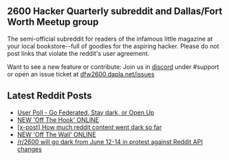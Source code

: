 ## 2600 Hacker Quarterly subreddit and Dallas/Fort Worth Meetup group
The semi-official subreddit for readers of the infamous little magazine at your local bookstore--full of goodies for the aspiring hacker. Please do not post links that violate the reddit's user agreement.

Want to see a new feature or contribute: 
Join us in [discord](https://dfw2600.dapla.net/chat) under #support or open an issue ticket at [dfw2600.dapla.net/issues](https://dfw2600.dapla.net/issues)

## Latest Reddit Posts
<!-- BLOG-POST-LIST:START -->
- [User Poll - Go Federated, Stay dark, or Open Up](https://www.reddit.com/r/2600/comments/14an6wx/user_poll_go_federated_stay_dark_or_open_up/)
- [NEW 'Off The Hook' ONLINE](https://2600.com/hook/14-06-2023)
- [[x-post] How much reddit content went dark so far](https://www.reddit.com/r/2600/comments/149l7s0/xpost_how_much_reddit_content_went_dark_so_far/)
- [NEW 'Off The Wall' ONLINE](https://2600.com/wall/13-06-2023)
- [/r/2600 will go dark from June 12-14 in protest against Reddit API changes](https://www.reddit.com/r/2600/comments/146yjaf/r2600_will_go_dark_from_june_1214_in_protest/)
<!-- BLOG-POST-LIST:END -->
